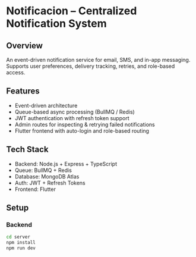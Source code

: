 # Notificacion – Centralized Notification System

## Overview
An event-driven notification service for email, SMS, and in-app messaging.  
Supports user preferences, delivery tracking, retries, and role-based access.

## Features
- Event-driven architecture
- Queue-based async processing (BullMQ / Redis)
- JWT authentication with refresh token support
- Admin routes for inspecting & retrying failed notifications
- Flutter frontend with auto-login and role-based routing

## Tech Stack
- Backend: Node.js + Express + TypeScript
- Queue: BullMQ + Redis
- Database: MongoDB Atlas
- Auth: JWT + Refresh Tokens
- Frontend: Flutter

## Setup

### Backend
```bash
cd server
npm install
npm run dev
